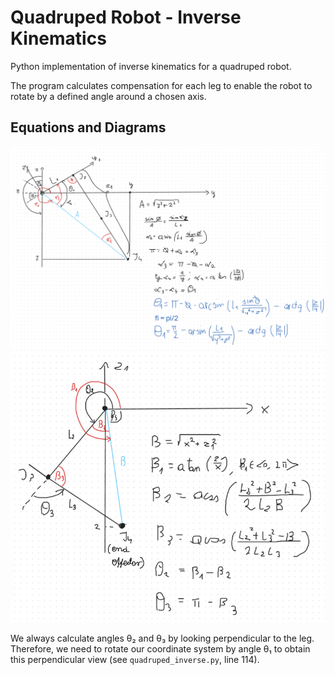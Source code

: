 # Quadruped Robot - Inverse Kinematics

Python implementation of inverse kinematics for a quadruped robot.

The program calculates compensation for each leg to enable the robot to rotate by a defined angle around a chosen axis.

## Equations and Diagrams

![Front view of the robot (left front leg)](./Images/Side%20movement%20calculation.png)
![Perpendicular view to the ZX plane of the leg (left front leg)](./Images/Perpandicular%20view%20to%20the%20leg.png)

We always calculate angles θ₂ and θ₃ by looking perpendicular to the leg. Therefore, we need to rotate our coordinate system by angle θ₁ to obtain this perpendicular view (see `quadruped_inverse.py`, line 114).
